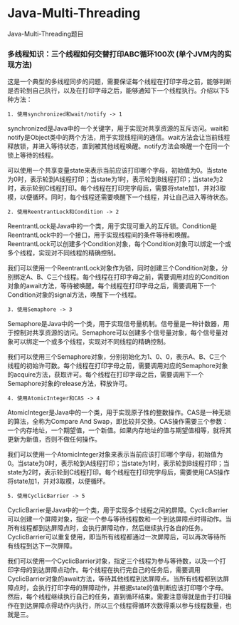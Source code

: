 # Java-Multi-Threading
Java-Multi-Threading题目


### 多线程知识：三个线程如何交替打印ABC循环100次 (单个JVM内的实现方法)

这是一个典型的多线程同步的问题，需要保证每个线程在打印字母之前，能够判断是否轮到自己执行，以及在打印字母之后，能够通知下一个线程执行。介绍以下5种方法：

    1. 使用synchronized和wait/notify -> 1
synchronized是Java中的一个关键字，用于实现对共享资源的互斥访问。wait和notify是Object类中的两个方法，用于实现线程间的通信。wait方法会让当前线程释放锁，并进入等待状态，直到被其他线程唤醒。notify方法会唤醒一个在同一个锁上等待的线程。


可以使用一个共享变量state来表示当前应该打印哪个字母，初始值为0。当state为0时，表示轮到A线程打印；当state为1时，表示轮到B线程打印；当state为2时，表示轮到C线程打印。每个线程在打印完字母后，需要将state加1，并对3取模，以便循环。同时，每个线程还需要唤醒下一个线程，并让自己进入等待状态。

    2. 使用ReentrantLock和Condition -> 2
ReentrantLock是Java中的一个类，用于实现可重入的互斥锁。Condition是ReentrantLock中的一个接口，用于实现线程间的条件等待和唤醒。ReentrantLock可以创建多个Condition对象，每个Condition对象可以绑定一个或多个线程，实现对不同线程的精确控制。

我们可以使用一个ReentrantLock对象作为锁，同时创建三个Condition对象，分别绑定A、B、C三个线程。每个线程在打印字母之前，需要调用对应的Condition对象的await方法，等待被唤醒。每个线程在打印字母之后，需要调用下一个Condition对象的signal方法，唤醒下一个线程。

    3. 使用Semaphore -> 3
Semaphore是Java中的一个类，用于实现信号量机制。信号量是一种计数器，用于控制对共享资源的访问。Semaphore可以创建多个信号量对象，每个信号量对象可以绑定一个或多个线程，实现对不同线程的精确控制。

我们可以使用三个Semaphore对象，分别初始化为1、0、0，表示A、B、C三个线程的初始许可数。每个线程在打印字母之前，需要调用对应的Semaphore对象的acquire方法，获取许可。每个线程在打印字母之后，需要调用下一个Semaphore对象的release方法，释放许可。



    4. 使用AtomicInteger和CAS -> 4
AtomicInteger是Java中的一个类，用于实现原子性的整数操作。CAS是一种无锁的算法，全称为Compare And Swap，即比较并交换。CAS操作需要三个参数：一个内存地址，一个期望值，一个新值。如果内存地址的值与期望值相等，就将其更新为新值，否则不做任何操作。

我们可以使用一个AtomicInteger对象来表示当前应该打印哪个字母，初始值为0。当state为0时，表示轮到A线程打印；当state为1时，表示轮到B线程打印；当state为2时，表示轮到C线程打印。每个线程在打印完字母后，需要使用CAS操作将state加1，并对3取模，以便循环。



    5. 使用CyclicBarrier -> 5
CyclicBarrier是Java中的一个类，用于实现多个线程之间的屏障。CyclicBarrier可以创建一个屏障对象，指定一个参与等待线程数和一个到达屏障点时得动作。当所有线程都到达屏障点时，会执行屏障动作，然后继续执行各自的任务。CyclicBarrier可以重复使用，即当所有线程都通过一次屏障后，可以再次等待所有线程到达下一次屏障。

我们可以使用一个CyclicBarrier对象，指定三个线程为参与等待数，以及一个打印字母的到达屏障点动作。每个线程在执行完自己的任务后，需要调用CyclicBarrier对象的await方法，等待其他线程到达屏障点。当所有线程都到达屏障点时，会执行打印字母的屏障动作，并根据state的值判断应该打印哪个字母。然后，每个线程继续执行自己的任务，直到循环结束。需要注意得就是由于打印操作在到达屏障点得动作内执行，所以三个线程得循环次数得乘以参与线程数量，也就是三。

